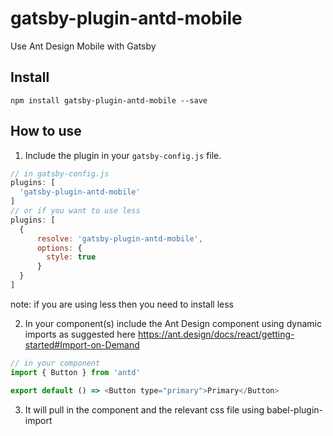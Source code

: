 # gatsby-plugin-antd-mobile
Use Ant Design Mobile with Gatsby

## Install
`npm install gatsby-plugin-antd-mobile --save`

## How to use
1. Include the plugin in your `gatsby-config.js` file.

```javascript
// in gatsby-config.js
plugins: [
  'gatsby-plugin-antd-mobile'
]
// or if you want to use less
plugins: [
  {
      resolve: 'gatsby-plugin-antd-mobile',
      options: {
        style: true
      }
  }
]
```
note: if you are using less then you need to install less

2. In your component(s) include the Ant Design component using dynamic imports as suggested here https://ant.design/docs/react/getting-started#Import-on-Demand

```javascript
// in your component
import { Button } from 'antd'

export default () => <Button type="primary">Primary</Button>
```

3. It will pull in the component and the relevant css file using babel-plugin-import
